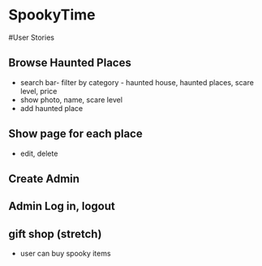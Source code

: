 # SpookyTime

#User Stories

## Browse Haunted Places
* search bar- filter by category - haunted house, haunted places, scare level, price
* show photo, name, scare level
* add haunted place

## Show page for each place
* edit, delete

## Create Admin

## Admin Log in, logout

## gift shop (stretch)
* user can buy spooky items
